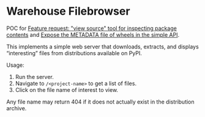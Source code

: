 # Warehouse Filebrowser

POC for [Feature request: "view source" tool for inspecting package contents](https://github.com/pypa/warehouse/issues/5118) and [Expose the METADATA file of wheels in the simple API](https://github.com/pypa/warehouse/issues/8254).

This implements a simple web server that downloads, extracts, and displays
“interesting” files from distributions available on PyPI.

Usage:

1. Run the server.
2. Navigate to `/<project-name>` to get a list of files.
3. Click on the file name of interest to view.

Any file name may return 404 if it does not actually exist in the
distribution archive.
